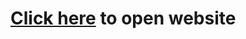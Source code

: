 <h1><a href="https://harsh-goel.github.io/Netflix-Clone/" target="blank" >Click here</a> to open website</h1>

